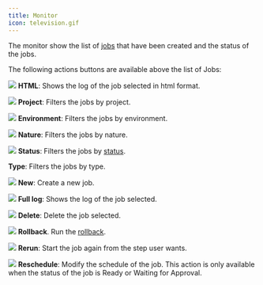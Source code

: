 ```yaml
---
title: Monitor
icon: television.gif
---
```


The monitor show the list of [jobs](concepts/job) that have been created and the status of the jobs.

The following actions buttons are available above the list of Jobs:

<img src="/static/images/icons/html.svg" /> **HTML**: Shows the log of the job selected in html format.

<img src="/static/images/icons/project.svg" /> **Project**: Filters the jobs by project.

<img src="/static/images/icons/baseline.svg" /> **Environment**: Filters the jobs by environment.

<img src="/static/images/icons/nature.svg" /> **Nature**: Filters the jobs by nature.

<img src="/static/images/icons/state.svg" /> **Status**: Filters the jobs by [status](concepts/status).

**Type**: Filters the jobs by type.

<img src="/static/images/icons/job.svg" /> **New**: Create a new job.

<img src="/static/images/icons/moredata.svg" /> **Full log**: Shows the log of the job selected.

<img src="/static/images/icons/delete.svg" /> **Delete**: Delete the job selected.

<img src="/static/images/icons/left.svg" /> **Rollback**. Run the [rollback](concepts/rollback).

<img src="/static/images/icons/restart.svg" /> **Rerun**: Start the job again from the step user wants.

<img src="/static/images/date_field.png" /> **Reschedule**: Modify the schedule of the job. This action is only available when the status of the job is Ready or Waiting for Approval.

